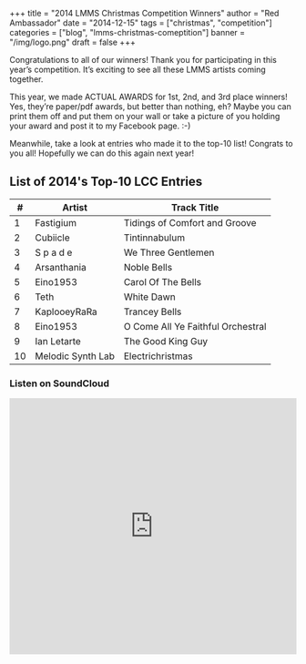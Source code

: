 +++
title = "2014 LMMS Christmas Competition Winners"
author = "Red Ambassador"
date = "2014-12-15"
tags = ["christmas", "competition"]
categories = ["blog", "lmms-christmas-comeptition"]
banner = "/img/logo.png"
draft = false
+++

Congratulations to all of our winners! Thank you for participating in this 
year’s competition. It’s exciting to see all these LMMS artists coming
together.

This year, we made ACTUAL AWARDS for 1st, 2nd, and 3rd place winners! Yes, 
they’re paper/pdf awards, but better than nothing, eh? Maybe you can print
them off and put them on your wall or take a picture of you holding your
award and post it to my Facebook page. :-)

Meanwhile, take a look at entries who made it to the top-10 list! Congrats
to you all! Hopefully we can do this again next year!

## List of 2014's Top-10 LCC Entries

| #   | Artist            | Track Title                       |
| --- | ----------------- | --------------------------------- |
| 1   | Fastigium         | Tidings of Comfort and Groove     |
| 2   | Cubiicle          | Tintinnabulum                     |
| 3   | S p a d e         | We Three Gentlemen                |
| 4   | Arsanthania       | Noble Bells                       |
| 5   | Eino1953          | Carol Of The Bells                |
| 6   | Teth              | White Dawn                        |
| 7   | KaplooeyRaRa      | Trancey Bells                     |
| 8   | Eino1953          | O Come All Ye Faithful Orchestral |
| 9   | Ian Letarte       | The Good King Guy                 |
| 10  | Melodic Synth Lab | Electrichristmas                  |


### Listen on SoundCloud

<iframe width="100%" height="450" scrolling="no" frameborder="no" allow="autoplay" src="https://w.soundcloud.com/player/?url=https%3A//api.soundcloud.com/playlists/64593054&amp;color=%23ff5500&amp;auto_play=false&amp;hide_related=false&amp;show_comments=true&amp;show_user=true&amp;show_reposts=false&amp;show_teaser=true"></iframe>

